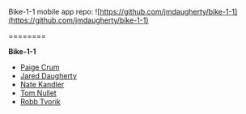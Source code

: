 Bike-1-1 mobile app repo: ![https://github.com/jmdaugherty/bike-1-1](https://github.com/jmdaugherty/bike-1-1)

========

<strong>Bike-1-1</strong>
<ul>
<li> <a href="https://github.com/paigecrum"> Paige Crum </a> </li>
<li> <a href="https://github.com/jmdaugherty"> Jared Daugherty </a> </li>
<li> <a href="https://github.com/natekandler"> Nate Kandler </a> </li>
<li> <a href="https://github.com/nullet"> Tom Nullet </a> </li>
<li> <a href="https://github.com/ieatkimchi"> Robb Tvorik </a> </li>
</ul>

